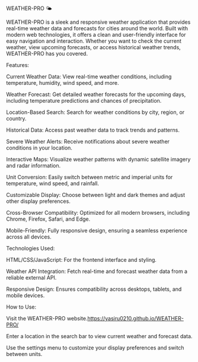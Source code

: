 WEATHER-PRO 🌤️

WEATHER-PRO is a sleek and responsive weather application that provides real-time weather data and forecasts for cities around the world. Built with modern web technologies, it offers a clean and user-friendly interface for easy navigation and interaction. Whether you want to check the current weather, view upcoming forecasts, or access historical weather trends, WEATHER-PRO has you covered.


Features:

Current Weather Data: View real-time weather conditions, including temperature, humidity, wind speed, and more.

Weather Forecast: Get detailed weather forecasts for the upcoming days, including temperature predictions and chances of precipitation.

Location-Based Search: Search for weather conditions by city, region, or country.

Historical Data: Access past weather data to track trends and patterns.

Severe Weather Alerts: Receive notifications about severe weather conditions in your location.

Interactive Maps: Visualize weather patterns with dynamic satellite imagery and radar information.

Unit Conversion: Easily switch between metric and imperial units for temperature, wind speed, and rainfall.

Customizable Display: Choose between light and dark themes and adjust other display preferences.

Cross-Browser Compatibility: Optimized for all modern browsers, including Chrome, Firefox, Safari, and Edge.

Mobile-Friendly: Fully responsive design, ensuring a seamless experience across all devices.


Technologies Used:

HTML/CSS/JavaScript: For the frontend interface and styling.

Weather API Integration: Fetch real-time and forecast weather data from a reliable external API.

Responsive Design: Ensures compatibility across desktops, tablets, and mobile devices.



How to Use:

Visit the WEATHER-PRO website.https://yasiru0210.github.io/WEATHER-PRO/

Enter a location in the search bar to view current weather and forecast data.

Use the settings menu to customize your display preferences and switch between units.

